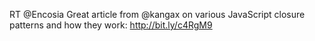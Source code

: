 <!--
id: 983780205
link: http://kevinisom.info/post/983780205/rt-encosia-great-article-from-kangax-on-various
slug: rt-encosia-great-article-from-kangax-on-various
date: Sat Aug 21 2010 08:08:08 GMT+1200 (NZST)
raw: {"blog_name":"kevinisom","id":983780205,"post_url":"http://kevinisom.info/post/983780205/rt-encosia-great-article-from-kangax-on-various","slug":"rt-encosia-great-article-from-kangax-on-various","type":"text","date":"2010-08-20 20:08:08 GMT","timestamp":1282334888,"state":"published","format":"html","reblog_key":"LLnRANAL","tags":[],"short_url":"http://tmblr.co/Zw68Yyweqjj","highlighted":[],"feed_item":"http://twitter.com/kev_nz/statuses/21605716281","from_feed_id":"650289","note_count":0,"title":null,"body":"<p>RT @Encosia Great article from @kangax on various JavaScript closure patterns and how they work: <a href=\"http://bit.ly/c4RgM9\" target=\"_blank\">http://bit.ly/c4RgM9</a></p>"}
publish: 2010-08-021
tags: 
title: null
-->


RT @Encosia Great article from @kangax on various JavaScript closure
patterns and how they work: <http://bit.ly/c4RgM9>


